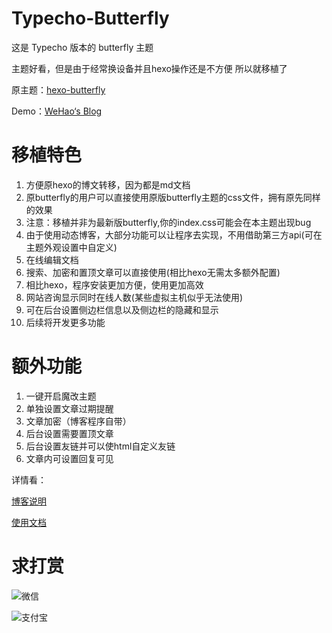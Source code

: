 # Typecho-Butterfly
这是 Typecho 版本的 butterfly 主题

主题好看，但是由于经常换设备并且hexo操作还是不方便
所以就移植了  

原主题：[hexo-butterfly](https://github.com/jerryc127/hexo-theme-butterfly)

Demo：[WeHao‘s Blog](https://blog.wehaox.com/)

# 移植特色
 1. 方便原hexo的博文转移，因为都是md文档
 2. 原butterfly的用户可以直接使用原版butterfly主题的css文件，拥有原先同样的效果
 3. 注意：移植并非为最新版butterfly,你的index.css可能会在本主题出现bug
 4. 由于使用动态博客，大部分功能可以让程序去实现，不用借助第三方api(可在主题外观设置中自定义)
 5. 在线编辑文档
 6. 搜索、加密和置顶文章可以直接使用(相比hexo无需太多额外配置)
 7. 相比hexo，程序安装更加方便，使用更加高效
 8. 网站咨询显示同时在线人数(某些虚拟主机似乎无法使用)
 9. 可在后台设置侧边栏信息以及侧边栏的隐藏和显示
 10. 后续将开发更多功能

# 额外功能

  1. 一键开启魔改主题
  2. 单独设置文章过期提醒
  3. 文章加密（博客程序自带）
  4. 后台设置需要置顶文章
  5. 后台设置友链并可以使html自定义友链
 6. 文章内可设置回复可见

详情看：

[博客说明](https://blog.wehaox.com/archives/blogtheme.html)

[使用文档](https://blog.wehaox.com/archives/typecho-butterfly.html)

# 求打赏

  ![微信](https://cdn.jsdelivr.net/gh/wehaox/CDN@main/reward/wechat.jpg)

![支付宝](https://cdn.jsdelivr.net/gh/wehaox/CDN@main/reward/alipay.jpg)
